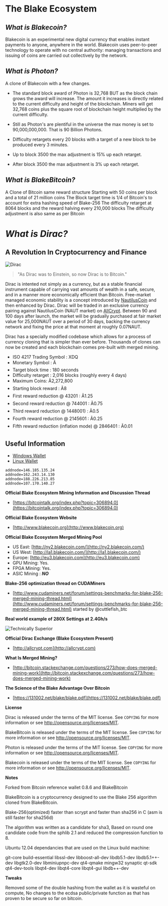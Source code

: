 The Blake Ecosystem
=================
__*What is Blakecoin?*__
---------------------
Blakecoin is an experimental new digital currency that enables instant payments to
anyone, anywhere in the world. Blakecoin uses peer-to-peer technology to operate
with no central authority: managing transactions and issuing of coins are carried
out collectively by the network.

__*What is Photon?*__
---------------------
A clone of Blakecoin with a few changes.

* The standard block award of Photon is 32,768 BUT as the block chain grows the award will increase. The amount it increases is directly related to the current difficulty and height of the blockchain.  Miners will get 32,768 coins plus the square root of blockchain height multiplied by the current difficulty.

* Still as Photon's are plentiful in the universe the max money is set to 90,000,000,000. That is 90 Billion Photons. 

* Difficulty retargets every 20 blocks with a target of a new block to be produced every 3 minutes.

* Up to block 3500 the max adjustment is 15% up each retarget.
 * After block 3500 the max adjustment is 3% up each retarget.

__*What is BlakeBitcoin?*__
---------------------
A Clone of Bitcoin same reward structure Starting with 50 coins per block and a total of 21 million coins 
The Block target time is 1/4 of Bitcoin's to account for extra hashing speed of Blake-256
The difficulty retarget at 8064 blocks and the reward halving every 210,000 blocks 
The difficulty adjustment is also same as per Bitcoin
  
__*What is Dirac?*__
====================
A Revolution In Cryptocurrency and Finance
---------------------------------------
![Dirac](http://i58.tinypic.com/29osrnk.jpg "Dirac")
>"As Dirac was to Einstein, so now Dirac is to Bitcoin."

Dirac is intented not simply as a currency, but as a stable financial instrument capable of carrying vast amounts of wealth in a safe, secure, and in a manner more economically efficient than Bitcoin.  Free-market managed economic stability is a concept introduced by [NautilusCoin](http://NautilusCoin.com) and then enhanced by Dirac.  Dirac will be traded in an exclusive currency pairing against NautilusCoin (NAUT market) on [AllCrypt](http://AllCrypt.com). Between 90 and 100 days after launch, the market will be gradually purchased at fair market value for 25,000NAUT over a period of 30 days, backing the currency network and fixing the price at that moment at roughly 0.07NAUT.

Dirac has a specially modified codebase which allows for a process of currency cloning that is simpler than ever before. Thousands of clones can now be created and each blockchain comes pre-built with merged mining.

* ISO 4217 Trading Symbol : XDQ
* Monetary Symbol : Ã 
* Target block time : 180 seconds 
* Difficulty retarget : 2,016 blocks (roughly every 4 days) 
* Maximum Coins: Ã2,272,800
* Starting block reward : Ã8 
 * First reward reduction @ 43201 : Ã1.25 
 * Second reward reduction @ 744001 : Ã0.75 
 * Third reward reduction @ 1448001) : Ã0.5 
 * Fourth reward reduction @ 2145601 : Ã0.25 
 * Fifth reward reduction (inflation mode) @ 2846401 : Ã0.01 

Useful Information
-------------------
* [Windows Wallet](http://blakecoin.org/Dirac-0.8.9.1-WIN.7z)
* [Linux Wallet](http://blakecoin.org/Dirac-0.8.9.1-LIN.7z)

```
addnode=146.185.135.24 
addnode=162.243.14.130 
addnode=188.226.213.85 
addnode=107.170.140.27
```

__Official Blake Ecosystem Mining Information and Discussion Thread__
* [https://bitcointalk.org/index.php?topic=306894.0](https://bitcointalk.org/index.php?topic=306894.0)

__Official Blake Ecosystem Website__
* [http://www.blakecoin.org](http://www.blakecoin.org)

__Official Blake Ecosystem Merged Mining Pool__
* US East: [http://ny2.blakecoin.com/](http://ny2.blakecoin.com/)
* US West: [http://la1.blakecoin.com/](http://la1.blakecoin.com/)
* Europe: [http://eu3.blakecoin.com](http://eu3.blakecoin.com)
 * GPU Mining: Yes.
 * FPGA Mining: Yes.
 * ASIC Mining : __*NO*__

__Blake-256 optimization thread on CUDAMiners__
* [http://www.cudaminers.net/forum/settings-benchmarks-for-blake-256-merged-mining-thread.html](http://www.cudaminers.net/forum/settings-benchmarks-for-blake-256-merged-mining-thread.html)
started by @cuttlefish_btc 

__Real world example of 280X Settings at 2.4Gh/s__

![Technically Superior](https://pbs.twimg.com/media/Bn4z2w7CMAA_gUf.png "Technically Superior")

__Official Dirac Exchange (Blake Ecosystem Present)__
* [http://allcrypt.com](http://allcrypt.com)

__What Is Merged Mining?__
* [http://bitcoin.stackexchange.com/questions/273/how-does-merged-mining-work](http://bitcoin.stackexchange.com/questions/273/how-does-merged-mining-work)

__The Science of the Blake Advantage Over Bitcoin__
* [https://131002.net/blake/blake.pdf](https://131002.net/blake/blake.pdf)

__License__

Dirac is released under the terms of the MIT license. See `COPYING` for more
information or see http://opensource.org/licenses/MIT.

BlakeBitcoin is released under the terms of the MIT license. See `COPYING` for more
information or see http://opensource.org/licenses/MIT.

Photon is released under the terms of the MIT license. See `COPYING` for more
information or see http://opensource.org/licenses/MIT.


Blakecoin is released under the terms of the MIT license. See `COPYING` for more
information or see http://opensource.org/licenses/MIT.

__Notes__

Forked from Bitcoin reference wallet 0.8.6 and BlakeBitcoin

BlakeBitcoin is a cryptocurrency designed to use the Blake 256 algorithm cloned from BlakeBitcoin.

Blake-256(optimized) faster than scrypt and faster than sha256 in C (asm is still faster for sha256d)

The algorithm was written as a candidate for sha3, Based on round one candidate code from the sphlib 2.1 and reduced the compression function to 8.

Ubuntu 12.04 dependancies that are used on the Linux build machine:

git-core build-essential libssl-dev libboost-all-dev libdb5.1-dev libdb5.1++-dev libgtk2.0-dev libminiupnpc-dev qt4-qmake mingw32 synaptic qt-sdk qt4-dev-tools libqt4-dev libqt4-core libqt4-gui libdb++-dev

__Tweaks__

Removed some of the double hashing from the wallet as it is wasteful on compute, No changes to the ecdsa public/private function as that has proven to be secure so far on bitcoin.
